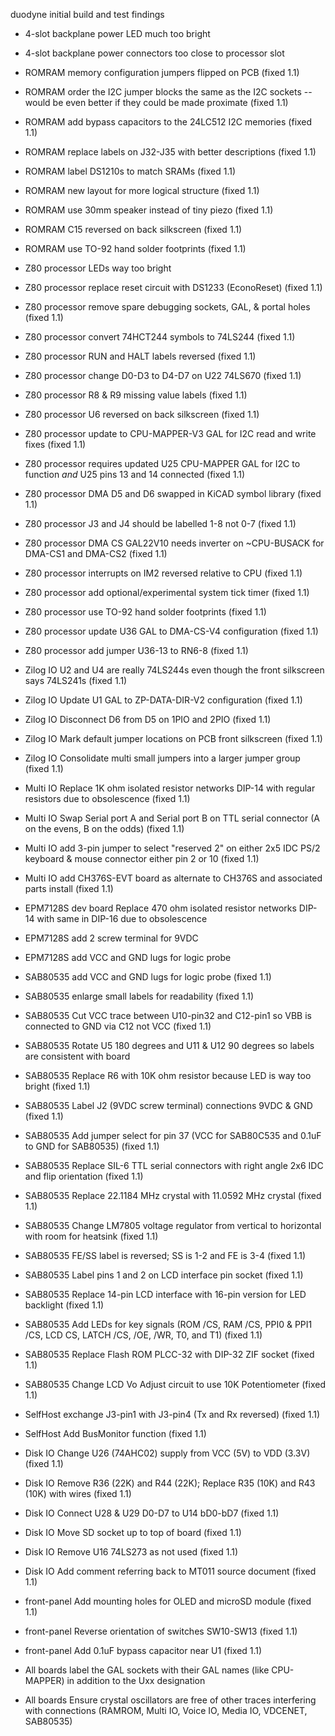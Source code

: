 duodyne initial build and test findings

* 4-slot backplane power LED much too bright
* 4-slot backplane power connectors too close to processor slot


* ROMRAM memory configuration jumpers flipped on PCB (fixed 1.1)
* ROMRAM order the I2C jumper blocks the same as the I2C sockets -- would be even better if they could be made proximate (fixed 1.1)
* ROMRAM add bypass capacitors to the 24LC512 I2C memories (fixed 1.1)
* ROMRAM replace labels on J32-J35 with better descriptions (fixed 1.1)
* ROMRAM label DS1210s to match SRAMs (fixed 1.1)
* ROMRAM new layout for more logical structure (fixed 1.1)
* ROMRAM use 30mm speaker instead of tiny piezo (fixed 1.1)
* ROMRAM C15 reversed on back silkscreen (fixed 1.1)
* ROMRAM use TO-92 hand solder footprints (fixed 1.1)


* Z80 processor LEDs way too bright
* Z80 processor replace reset circuit with DS1233 (EconoReset) (fixed 1.1)
* Z80 processor remove spare debugging sockets, GAL, & portal holes (fixed 1.1)
* Z80 processor convert 74HCT244 symbols to 74LS244 (fixed 1.1)
* Z80 processor RUN and HALT labels reversed (fixed 1.1)
* Z80 processor change D0-D3 to D4-D7 on U22 74LS670 (fixed 1.1)
* Z80 processor R8 & R9 missing value labels (fixed 1.1)
* Z80 processor U6 reversed on back silkscreen (fixed 1.1)
* Z80 processor update to CPU-MAPPER-V3 GAL for I2C read and write fixes (fixed 1.1)
* Z80 processor requires updated U25 CPU-MAPPER GAL for I2C to function *and* U25 pins 13 and 14 connected (fixed 1.1)
* Z80 processor DMA D5 and D6 swapped in KiCAD symbol library (fixed 1.1)
* Z80 processor J3 and J4 should be labelled 1-8 not 0-7 (fixed 1.1)
* Z80 processor DMA CS GAL22V10 needs inverter on ~CPU-BUSACK for DMA-CS1 and DMA-CS2 (fixed 1.1)
* Z80 processor interrupts on IM2 reversed relative to CPU (fixed 1.1)
* Z80 processor add optional/experimental system tick timer (fixed 1.1)
* Z80 processor use TO-92 hand solder footprints (fixed 1.1)
* Z80 processor update U36 GAL to DMA-CS-V4 configuration (fixed 1.1)
* Z80 processor add jumper U36-13 to RN6-8 (fixed 1.1)


* Zilog IO U2 and U4 are really 74LS244s even though the front silkscreen says 74LS241s (fixed 1.1)
* Zilog IO Update U1 GAL to ZP-DATA-DIR-V2 configuration (fixed 1.1)
* Zilog IO Disconnect D6 from D5 on 1PIO and 2PIO (fixed 1.1)
* Zilog IO Mark default jumper locations on PCB front silkscreen (fixed 1.1)
* Zilog IO Consolidate multi small jumpers into a larger jumper group (fixed 1.1)


* Multi IO Replace 1K ohm isolated resistor networks DIP-14 with regular resistors due to obsolescence (fixed 1.1)
* Multi IO Swap Serial port A and Serial port B on TTL serial connector (A on the evens, B on the odds) (fixed 1.1)
* Multi IO add 3-pin jumper to select "reserved 2" on either 2x5 IDC PS/2 keyboard & mouse connector either pin 2 or 10 (fixed 1.1)
* Multi IO add CH376S-EVT board as alternate to CH376S and associated parts install (fixed 1.1)


* EPM7128S dev board Replace 470 ohm isolated resistor networks DIP-14 with same in DIP-16 due to obsolescence
* EPM7128S add 2 screw terminal for 9VDC
* EPM7128S add VCC and GND lugs for logic probe


* SAB80535 add VCC and GND lugs for logic probe (fixed 1.1)
* SAB80535 enlarge small labels for readability (fixed 1.1)
* SAB80535 Cut VCC trace between U10-pin32 and C12-pin1 so VBB is connected to GND via C12 not VCC (fixed 1.1)
* SAB80535 Rotate U5 180 degrees and U11 & U12 90 degrees so labels are consistent with board
* SAB80535 Replace R6 with 10K ohm resistor because LED is way too bright (fixed 1.1)
* SAB80535 Label J2 (9VDC screw terminal) connections 9VDC & GND (fixed 1.1)
* SAB80535 Add jumper select for pin 37 (VCC for SAB80C535 and 0.1uF to GND for SAB80535) (fixed 1.1)
* SAB80535 Replace SIL-6 TTL serial connectors with right angle 2x6 IDC and flip orientation (fixed 1.1)
* SAB80535 Replace 22.1184 MHz crystal with 11.0592 MHz crystal (fixed 1.1)
* SAB80535 Change LM7805 voltage regulator from vertical to horizontal with room for heatsink (fixed 1.1)
* SAB80535 FE/SS label is reversed; SS is 1-2 and FE is 3-4 (fixed 1.1)
* SAB80535 Label pins 1 and 2 on LCD interface pin socket (fixed 1.1)
* SAB80535 Replace 14-pin LCD interface with 16-pin version for LED backlight (fixed 1.1)
* SAB80535 Add LEDs for key signals (ROM /CS, RAM /CS, PPI0 & PPI1 /CS, LCD CS, LATCH /CS, /OE, /WR, T0, and T1) (fixed 1.1)
* SAB80535 Replace Flash ROM PLCC-32 with DIP-32 ZIF socket (fixed 1.1)
* SAB80535 Change LCD Vo Adjust circuit to use 10K Potentiometer (fixed 1.1)


* SelfHost exchange J3-pin1 with J3-pin4 (Tx and Rx reversed) (fixed 1.1)
* SelfHost Add BusMonitor function (fixed 1.1)


* Disk IO Change U26 (74AHC02) supply from VCC (5V) to VDD (3.3V) (fixed 1.1)
* Disk IO Remove R36 (22K) and R44 (22K); Replace R35 (10K) and R43 (10K) with wires (fixed 1.1)
* Disk IO Connect U28 & U29 D0-D7 to U14 bD0-bD7 (fixed 1.1)
* Disk IO Move SD socket up to top of board (fixed 1.1)
* Disk IO Remove U16 74LS273 as not used (fixed 1.1)
* Disk IO Add comment referring back to MT011 source document (fixed 1.1)


* front-panel Add mounting holes for OLED and microSD module (fixed 1.1)
* front-panel Reverse orientation of switches SW10-SW13 (fixed 1.1)
* front-panel Add 0.1uF bypass capacitor near U1 (fixed 1.1)

* All boards label the GAL sockets with their GAL names (like CPU-MAPPER) in addition to the Uxx designation
* All boards Ensure crystal oscillators are free of other traces interfering with connections
(RAMROM, Multi IO, Voice IO, Media IO, VDCENET, SAB80535)

